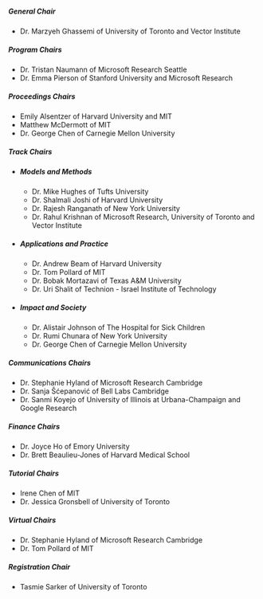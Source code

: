 ##### **General Chair**
- Dr. Marzyeh Ghassemi of University of Toronto and Vector Institute
##### **Program Chairs**
- Dr. Tristan Naumann of Microsoft Research Seattle
- Dr. Emma Pierson of Stanford University and Microsoft Research
##### **Proceedings Chairs**
- Emily Alsentzer of Harvard University and MIT
- Matthew McDermott of MIT
- Dr. George Chen of Carnegie Mellon University
##### **Track Chairs**
- ##### **Models and Methods**
    * Dr. Mike Hughes of Tufts University
    * Dr. Shalmali Joshi of Harvard University
    * Dr. Rajesh Ranganath of New York University
    * Dr. Rahul Krishnan of Microsoft Research, University of Toronto and Vector Institute
- ##### **Applications and Practice**
    * Dr. Andrew Beam of Harvard University
    * Dr. Tom Pollard of MIT
    * Dr. Bobak Mortazavi of Texas A&M University
    * Dr. Uri Shalit of Technion - Israel Institute of Technology
- ##### **Impact and Society**
    * Dr. Alistair Johnson of The Hospital for Sick Children
    * Dr. Rumi Chunara of New York University
    * Dr. George Chen of Carnegie Mellon University
##### **Communications Chairs**
- Dr. Stephanie Hyland of Microsoft Research Cambridge
- Dr. Sanja Šćepanović of Bell Labs Cambridge
- Dr. Sanmi Koyejo of University of Illinois at Urbana-Champaign and Google Research
##### **Finance Chairs**
- Dr. Joyce Ho of Emory University
- Dr. Brett Beaulieu-Jones of Harvard Medical School
##### **Tutorial Chairs**
- Irene Chen of MIT
- Dr. Jessica Gronsbell of University of Toronto
##### **Virtual Chairs**
- Dr. Stephanie Hyland of Microsoft Research Cambridge
- Dr. Tom Pollard of MIT
##### **Registration Chair**
- Tasmie Sarker of University of Toronto
